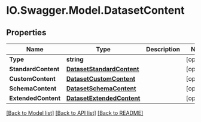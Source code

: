 # IO.Swagger.Model.DatasetContent
## Properties

Name | Type | Description | Notes
------------ | ------------- | ------------- | -------------
**Type** | **string** |  | [optional] 
**StandardContent** | [**DatasetStandardContent**](DatasetStandardContent.md) |  | [optional] 
**CustomContent** | [**DatasetCustomContent**](DatasetCustomContent.md) |  | [optional] 
**SchemaContent** | [**DatasetSchemaContent**](DatasetSchemaContent.md) |  | [optional] 
**ExtendedContent** | [**DatasetExtendedContent**](DatasetExtendedContent.md) |  | [optional] 

[[Back to Model list]](../README.md#documentation-for-models) [[Back to API list]](../README.md#documentation-for-api-endpoints) [[Back to README]](../README.md)

